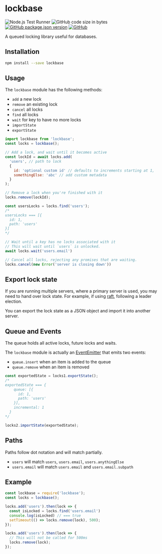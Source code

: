 # lockbase
![Node.js Test Runner](https://github.com/markwylde/lockbase/workflows/Node.js%20Test%20Runner/badge.svg)
![GitHub code size in bytes](https://img.shields.io/github/languages/code-size/markwylde/lockbase)
[![GitHub package.json version](https://img.shields.io/github/package-json/v/markwylde/lockbase)](https://github.com/markwylde/lockbase/releases)
[![GitHub](https://img.shields.io/github/license/markwylde/lockbase)](https://github.com/markwylde/lockbase/blob/master/LICENSE)

A queued locking library useful for databases.

## Installation
```bash
npm install --save lockbase
```

## Usage
The `lockbase` module has the following methods:
- `add` a new lock
- `remove` an existing lock
- `cancel` all locks
- `find` all locks
- `wait` for key to have no more locks
- `importState`
- `exportState`

```javascript
import lockbase from 'lockbase';
const locks = lockbase();

// Add a lock, and wait until it becomes active
const lockId = await locks.add(
  'users', // path to lock
  {
    id: 'optional custom id' // defaults to increments starting at 1,
    somethingElse: 'abc' // add custom metadata
  }
);

// Remove a lock when you're finished with it
locks.remove(lockId);

const usersLocks = locks.find('users');
/*
usersLocks === [{
  id: 1,
  path: 'users'
}]
*/

// Wait until a key has no locks associated with it
// This will wait until `users` is unlocked.
await locks.wait('users.email')

// Cancel all locks, rejecting any promises that are waiting.
locks.cancel(new Error('server is closing down'))
```

## Export lock state
If you are running multiple servers, where a primary server is used, you may need to hand over lock state. For example, if using [raft](https://raft.github.io/), following a leader election.

You can export the lock state as a JSON object and import it into another server.

## Queue and Events
The queue holds all active locks, future locks and waits.

The `lockbase` module is actually an [EventEmitter](https://nodejs.org/api/events.html#class-eventemitter) that emits two events:

- `queue.insert` when an item is added to the queue
- `queue.remove` when an item is removed

```javascript
const exportedState = locks1.exportState();
/*
exportedState === {
    queue: [{
      id: 1,
      path: 'users'  
    }],
    incremental: 1
  }
*/

locks2.importState(exportedState);
```

## Paths
Paths follow dot notation and will match partially.

- `users` will match `users`, `users.email`, `users.anythingElse`
- `users.email` will match `users.email` and `users.email.subpath`

## Example
```javascript
const lockbase = require('lockbase');
const locks = lockbase();

locks.add('users').then(lock => {
  const isLocked = locks.find('users.email')
  console.log(isLocked) // === true
  setTimeout(() => locks.remove(lock), 500);
});

locks.add('users').then(lock => {
  // This will not be called for 500ms
  locks.remove(lock);
});
```

